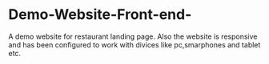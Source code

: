 # Demo-Website-Front-end-
A demo website for restaurant landing page. Also the website is responsive and has been configured to work with divices like pc,smarphones and tablet etc.
